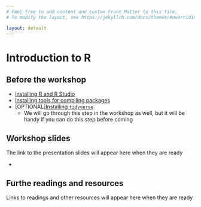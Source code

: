 ```yaml
---
# Feel free to add content and custom Front Matter to this file.
# To modify the layout, see https://jekyllrb.com/docs/themes/#overriding-theme-defaults

layout: default
---
```


# Introduction to R

## Before the workshop

*   [Installing R and R Studio](https://tim9800.github.io/r_workshop_2024/installation.html)
*   [Installing tools for compiling packages](https://tim9800.github.io/r_workshop_2024/compilation.html)
* \[OPTIONAL\][Installing `tidyverse`](https://tim9800.github.io/r_workshop_2024/tidyverse.html)
	* We will go through this step in the workshop as well, but it will be handy if you can do this step before coming

## Workshop slides

The link to the presentation slides will appear here when they are ready
*   [//]: # (https://tim9800.github.io/r_workshop_2024/slides1/slides1.html)

## Furthe readings and resources

Links to readings and other resources will appear here when they are ready
